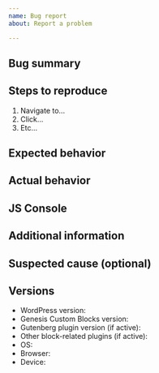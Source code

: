 ```yaml
---
name: Bug report
about: Report a problem

---
```


<!-- We'll respond to big bugs, but probably not smaller ones. -->

## Bug summary

<!-- In 1-2 sentences, what is the bug? -->

## Steps to reproduce

<!-- Exactly how to reproduce it -->
1. Navigate to...
2. Click...
3. Etc...

## Expected behavior

## Actual behavior
<!-- Please include screenshots of the behavior --> 

## JS Console
<!-- Please copy the JS console here -->

## Additional information

## Suspected cause (optional)

## Versions

 - WordPress version:
 - Genesis Custom Blocks version: <!-- Please ensure the latest version of Genesis Custom Blocks is running: https://github.com/studiopress/genesis-custom-blocks -->
 - Gutenberg plugin version (if active):
 - Other block-related plugins (if active):
 - OS:
 - Browser:
 - Device: <!-- like MacBook -->
